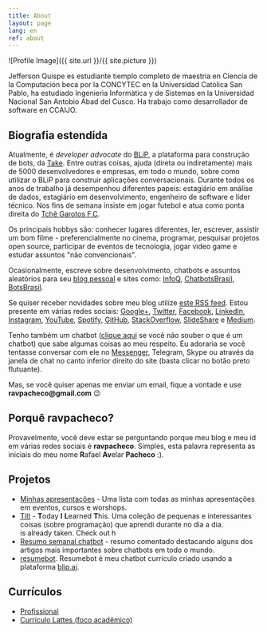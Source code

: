 ```yaml
---
title: About
layout: page
lang: en
ref: about
---
```

![Profile Image]({{ site.url }}/{{ site.picture }})

Jefferson Quispe es estudiante tiemplo completo de maestría en Ciencia de la Computación beca por la CONCYTEC en la Universidad Catòlica San Pablo, ha estudiado Ingenierìa Informàtica y de Sistemas en la Universidad Nacional San Antobio Abad del Cusco.
Ha trabajo como desarrollador de software en CCAIJO.

<h2><b>Biografia</b> estendida</h2>

<!-- falar sobre apresentações -->

Atualmente, é *developer advocate* do [BLiP](http://blip.ai/), a plataforma para construção de bots, da [Take](https://take.net). Entre outras coisas, ajuda (direta ou indiretamente) mais de 5000 desenvolvedores e empresas, em todo o mundo, sobre como utilizar o BLiP para construir aplicações conversacionais. Durante todos os anos de trabalho já desempenhou diferentes papeis: estagiário em análise de dados, estagiário em desenvolvimento, engenheiro de software e líder técnico. Nos fins de semana insiste em jogar futebol e atua como ponta direita do [Tchê Garotos F.C](https://www.instagram.com/tchegarotos_f.c/).

Os principais hobbys são: conhecer lugares diferentes, ler, escrever, assistir um bom filme - preferencialmente no cinema, programar, pesquisar projetos open source, participar de eventos de tecnologia, jogar video game e estudar assuntos "não convencionais". 

Ocasionalmente, escreve sobre desenvolvimento, chatbots e assuntos aleatórios para seu [blog pessoal](http://ravpacheco.com/blog/) e sites como: [InfoQ](http://infoq.com/), [ChatbotsBrasil](https://chatbotsbrasil.take.net/), [BotsBrasil](https://medium.com/botsbrasil).

<div class="breaker"></div>

<p>
Se quiser receber novidades sobre meu blog utilize <a href="http://ravpacheco.com/feed.xml">este RSS feed</a>. 
Estou presente em várias redes sociais: <a href="http://plus.google.com/+RafaelPachecoBH">Google+</a>, <a href="http://twitter.com/ravpachecco">Twitter</a>, <a href="http://facebook.com/ravpacheco">Facebook</a>, <a href="http://linkedin.com/in/ravpacheco">LinkedIn</a>, <a href="http://instagram.com/ravpachecco">Instagram</a>, <a href="http://youtube.com/ravpacheco">YouTube</a>, <a href="https://open.spotify.com/user/ravpacheco">Spotify</a>, <a href="https://github.com/ravpacheco">GitHub</a>, <a href="http://stackoverflow.com/users/3613766/rafael-pacheco">StackOverflow</a>, <a href="http://pt.slideshare.net/RafaelAvelar1">SlideShare</a> e <a href="https://medium.com/@ravpacheco">Medium</a>.
</p>
<p>
Tenho também um chatbot (<a href="http://ravpacheco.com/voce-sabe-o-que-eh-um-chatbot/">clique aqui</a> se você não souber o que é um chatbot) que sabe algumas coisas ao meu respeito. 
Eu adoraria se você tentasse conversar com ele no <a href="https://www.facebook.com/Fale-com-o-Pacheco-2112212492336706/">Messenger</a>, Telegram, Skype ou através da janela de chat no canto inferior direito do site (basta clicar no botão preto flutuante).
</p>
<p>
Mas, se você quiser apenas me enviar um email, fique a vontade e use <b>ravpacheco@gmail.com</b> 😉
</p>

<h2>Porquê <b>ravpacheco</b>?</h2>

<p>Provavelmente, você deve estar se perguntando porque meu blog e meu id em várias redes sociais é <b>ravpacheco</b>.
Simples, esta palavra representa as iniciais do meu nome <b>R</b>afael <b>Av</b>elar <b>Pacheco</b> :).
</p>

<h2>Projetos</h2>

<ul>
	<li><a href="http://ravpacheco.com/apresentacoes/">Minhas apresentações</a> - Uma lista com todas as minhas apresentações em eventos, cursos e worshops.</li>
	<li><a href="https://github.com/ravpacheco/tilt">Tilt</a> - <b>T</b>oday <b>I</b> <b>L</b>earned <b>T</b>his. Uma coleção de pequenas e interessantes coisas (sobre programação) que aprendi durante no dia a dia.</li> is already taken. Check out h
	<li><a href="http://ravpacheco.com/projeto-resumo-semanal-chatbot/">Resumo semanal chatbot</a> - resumo comentado destacando alguns dos artigos mais importantes sobre chatbots em todo o mundo.</li>
	<li><a href="https://github.com/ravpacheco/resumebot">resumebot</a>. Resumebot é meu chatbot currículo criado usando a plataforma <a href="http://blip.ai">blip.ai</a>.</li>
</ul>

<h2>Currículos</h2>

<ul class="skill-list">
	<li><a href="{{ site.resume-pt-url }}">Profissional</a></li>
	<li><a href="{{ site.lattes-pt-url }}">Currículo Lattes (foco acadêmico)</a></li>
</ul>
